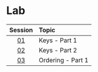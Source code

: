 # Lab

|  Session  | Topic             |
| :-------: | :---------------- |
| [01](01/) | Keys - Part 1     |
| [02](02/) | Keys - Part 2     |
| [03](03/) | Ordering - Part 1 |
